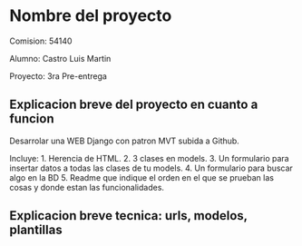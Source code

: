 # Nombre del proyecto

Comision: 54140

Alumno: Castro Luis Martin

Proyecto: 3ra Pre-entrega

## Explicacion breve del proyecto en cuanto a funcion

Desarrolar una WEB Django con patron MVT subida a Github.

Incluye:
    1. Herencia de HTML.
    2. 3 clases en models.
    3. Un formulario para insertar datos a todas las clases de tu models.
    4. Un formulario para buscar algo en la BD
    5. Readme que indique el orden en el que se prueban las cosas y donde estan las funcionalidades.

## Explicacion breve tecnica: urls, modelos, plantillas
